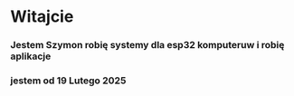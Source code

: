 # Witajcie 
### Jestem Szymon robię systemy dla esp32 komputeruw i robię aplikacje
### jestem od 19 Lutego 2025
